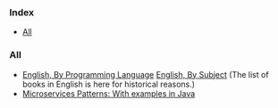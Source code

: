 ### Index

* [All](#all)


### All

* [English, By Programming Language](free-programming-books-langs.md)
  [English, By Subject](free-programming-books-subjects.md)
  (The list of books in English is here for historical reasons.)
* [Microservices Patterns: With examples in Java](https://book4you.org/book/3620439/ea5ed9?dsource=recommend)